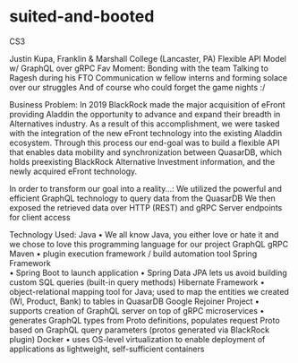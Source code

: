 # suited-and-booted
CS3

Justin Kupa, Franklin & Marshall College (Lancaster, PA)
Flexible API Model w/ GraphQL over gRPC
Fav Moment: Bonding with the team
	Talking to Ragesh during his  FTO
	Communication w fellow interns and forming solace over our struggles
	And of course who could forget the game nights :/

Business Problem:
In 2019 BlackRock made the major acquisition of eFront providing Aladdin the opportunity to advance and expand their breadth in Alternatives industry. As a result of this accomplishment, we were tasked with the integration of the new eFront technology into the existing Aladdin ecosystem. Through this process our end-goal was to build a flexible API that enables data mobility and synchronization between QuasarDB, which holds preexisting BlackRock Alternative Investment information, and the newly acquired eFront technology.

In order to transform our goal into a reality…:
We utilized the powerful and efficient GraphQL technology to query data from the QuasarDB
We then exposed the retrieved data over HTTP (REST) and gRPC Server endpoints for client access



Technology Used:
Java
•	We all know Java, you either love or hate it and we chose to love this  programming language for our project
GraphQL
gRPC
Maven 
•	plugin execution framework / build automation tool
Spring Framework  
•	Spring Boot to launch application
•	Spring Data JPA lets us avoid building custom SQL queries (built-in query methods)
Hibernate Framework 
•	object-relational mapping tool for Java; used to map the entities we created (WI, Product, Bank) to tables in QuasarDB
Google Rejoiner Project 
•	supports creation of GraphQL server on top of gRPC microservices
•	generates GraphQL types from Proto definitions, populates request Proto based on GraphQL query  parameters (protos generated via BlackRock plugin)
Docker
•	uses OS-level virtualization to enable deployment of applications as lightweight, self-sufficient containers
